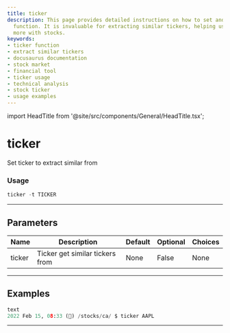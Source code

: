 ```yaml
---
title: ticker
description: This page provides detailed instructions on how to set and use the ticker
  function. It is invaluable for extracting similar tickers, helping users engage
  more with stocks.
keywords:
- ticker function
- extract similar tickers
- docusaurus documentation
- stock market
- financial tool
- ticker usage
- technical analysis
- stock ticker
- usage examples
---
```


import HeadTitle from '@site/src/components/General/HeadTitle.tsx';

<HeadTitle title="ticker - Ca - Stocks - Reference | OpenBB Terminal Docs" />

# ticker

Set ticker to extract similar from

### Usage

```python
ticker -t TICKER
```

---

## Parameters

| Name | Description | Default | Optional | Choices |
| ---- | ----------- | ------- | -------- | ------- |
| ticker | Ticker get similar tickers from | None | False | None |


---

## Examples

```python
text
2022 Feb 15, 08:33 (🦋) /stocks/ca/ $ ticker AAPL
```
---

